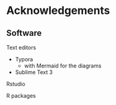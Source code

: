 # Acknowledgements

## Software

Text editors

- Typora 
  - with Mermaid for the diagrams
- Sublime Text 3

Rstudio

R packages

